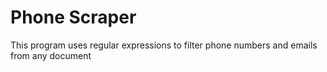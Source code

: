 # Phone Scraper
This program uses regular expressions to filter phone numbers and emails from any document
